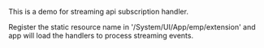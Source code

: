 This is a demo for streaming api subscription handler.

Register the static resource name in '/System/UI/App/emp/extension' and app will load the handlers to process streaming events.
